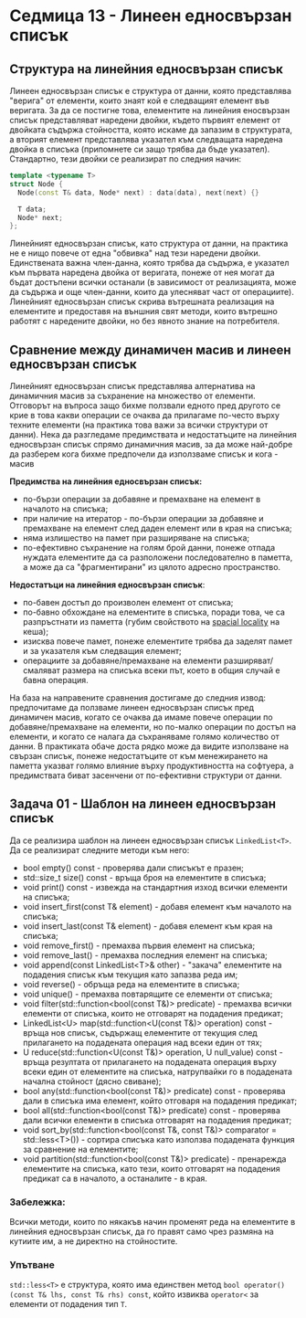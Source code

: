 # Седмица 13 - Линеен едносвързан списък

## Структура на линейния едносвързан списък
Линеен едносвързан списък е структура от данни, която представлява "верига" от елементи, които знаят кой е следващият елемент във веригата. За да се постигне това, елементите на линейния еносвързан списък представляват наредени двойки, където първият елемент от двойката съдържа стойността, която искаме да запазим в структурата, а вторият елемент представлява указател към следващата наредена двойка в списъка (припомнете си защо трябва да бъде указател). Стандартно, тези двойки се реализират по следния начин:

```c++
template <typename T>
struct Node {
  Node(const T& data, Node* next) : data(data), next(next) {}

  T data;
  Node* next;
};
```

Линейният едносвързан списък, като структура от данни, на практика не е нищо повече от една "обвивка" над тези наредени двойки. Единствената важна член-данна, която трябва да съдържа, е указател към първата наредена двойка от веригата, понеже от нея могат да бъдат достъпени всички останали (в зависимост от реализацията, може да съдържа и още член-данни, които да улесняват част от операциите). Линейният едносвързан списък скрива вътрешната реализация на елементите и предоставя на външния свят методи, които вътрешно работят с наредените двойки, но без явното знание на потребителя.

## Сравнение между динамичен масив и линеен едносвързан списък
Линейният едносвързан списък представлява алтернатива на динамичния масив за съхранение на множество от елементи. Отговорът на въпроса защо бихме ползвали едното пред другото се крие в това какви операции се очаква да прилагаме по-често върху техните елементи (на практика това важи за всички структури от данни). Нека да разгледаме предимствата и недостатъците на линейния едносвързан списък спрямо динамичния масив, за да може най-добре да разберем кога бихме предпочели да използваме списък и кога - масив

**Предимства на линейния едносвързан списък:**
- по-бързи операции за добавяне и премахване на елемент в началото на списъка;
- при наличие на итератор - по-бързи операции за добавяне и премахване на елемент след даден елемент или в края на списъка;
- няма излишество на памет при разширяване на списъка;
- по-ефективно съхранение на голям брой данни, понеже отпада нуждата елементите да са разположени последователно в паметта, а може да са "фрагментирани" из цялото адресно пространство.

**Недостатъци на линейния едносвързан списък**:
- по-бавен достъп до произволен елемент от списъка;
- по-бавно обхождане на елементите в списъка, поради това, че са разпръстнати из паметта (губим свойството на [spacial locality](https://en.wikipedia.org/wiki/Locality_of_reference) на кеша);
- изисква повече памет, понеже елементите трябва да заделят памет и за указателя към следващия елемент;
- операциите за добавяне/премахване на елементи разширяват/смаляват размера на списъка всеки път, което в общия случай е бавна операция.

На база на направените сравнения достигаме до следния извод: предпочитаме да ползваме линеен едносвързан списък пред динамичен масив, когато се очаква да имаме повече операции по добавяне/премахване на елементи, но по-малко операции по достъп на елементи, и когато се налага да съхраняваме голямо количество от данни. В практиката обаче доста рядко може да видите използване на свързан списък, понеже недостатъците от към менежирането на паметта указват голямо влияние върху продуктивността на софтуера, а предимствата биват засенчени от по-ефективни структури от данни.

## Задача 01 - Шаблон на линеен едносвързан списък
Да се реализира шаблон на линеен едносвързан списък `LinkedList<T>`. Да се реализират следните методи към него:
- bool empty() const - проверява дали списъкът е празен;
- std::size_t size() const - връща броя на елементите в списъка;
- void print() const - извежда на стандартния изход всички елементи на списъка;
- void insert_first(const T& element) - добавя елемент към началото на списъка;
- void insert_last(const T& element) - добавя елемент към края на списъка;
- void remove_first() - премахва първия елемент на списъка;
- void remove_last() - премахва последния елемент на списъка;
- void append(const LinkedList\<T>& other) - "закача" елементите на подадения списък към текущия като запазва реда им;
- void reverse() - обръща реда на елементите в списъка;
- void unique() - премахва повтарящите се елементи от списъка;
- void filter(std::function<bool(const T&)> predicate) - премахва всички елементи от списъка, които не отговарят на подадения предикат;
- LinkedList\<U> map(std::function<U(const T&)> operation) const - връща нов списък, съдържащ елементите от текущия след прилагането на подадената операция над всеки един от тях;
- U reduce(std::function<U(const T&)> operation, U null_value) const - връща резултата от прилагането на подадената операция върху всеки един от елементите на списъка, натрупвайки го в подадената начална стойност (дясно свиване);
- bool any(std::function<bool(const T&)> predicate) const - проверява дали в списъка има елемент, който отговаря на подадения предикат;
- bool all(std::function<bool(const T&)> predicate) const - проверява дали всички елементи в списъка отговарят на подадения предикат;
- void sort_by(std::function<bool(const T&, const T&)> comparator = std::less\<T>()) - сортира списъка като използва подадената функция за сравнение на елементите;
- void partition(std::function<bool(const T&)> predicate) - пренарежда елементите на списъка, като тези, които отговарят на подадения предикат са в началото, а останалите - в края.

### Забележка:
Всички методи, които по някакъв начин променят реда на елементите в линейния едносвързан списък, да го правят само чрез размяна на кутиите им, а не директно на стойностите.

### Упътване
`std::less<T>` е структура, която има единствен метод `bool operator()(const T& lhs, const T& rhs) const`, който извиква `operator<` за елементи от подадения тип `T`.
